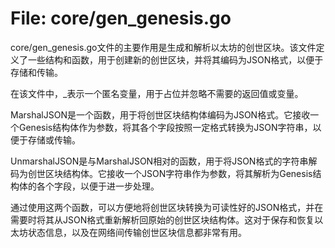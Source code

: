 # File: core/gen_genesis.go

core/gen_genesis.go文件的主要作用是生成和解析以太坊的创世区块。该文件定义了一些结构和函数，用于创建新的创世区块，并将其编码为JSON格式，以便于存储和传输。

在该文件中，_表示一个匿名变量，用于占位并忽略不需要的返回值或变量。

MarshalJSON是一个函数，用于将创世区块结构体编码为JSON格式。它接收一个Genesis结构体作为参数，将其各个字段按照一定格式转换为JSON字符串，以便于存储或传输。

UnmarshalJSON是与MarshalJSON相对的函数，用于将JSON格式的字符串解码为创世区块结构体。它接收一个JSON字符串作为参数，将其解析为Genesis结构体的各个字段，以便于进一步处理。

通过使用这两个函数，可以方便地将创世区块转换为可读性好的JSON格式，并在需要时将其从JSON格式重新解析回原始的创世区块结构体。这对于保存和恢复以太坊状态信息，以及在网络间传输创世区块信息都非常有用。

